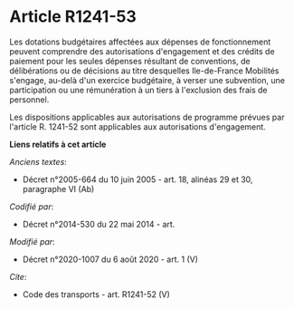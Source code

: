 # Article R1241-53

Les dotations budgétaires affectées aux dépenses de fonctionnement peuvent comprendre des autorisations d'engagement et des
crédits de paiement pour les seules dépenses résultant de conventions, de délibérations ou de décisions au titre desquelles
Ile-de-France Mobilités s'engage, au-delà d'un exercice budgétaire, à verser une subvention, une participation ou une
rémunération à un tiers à l'exclusion des frais de personnel. 

Les dispositions applicables aux autorisations de programme prévues par l'article R. 1241-52 sont applicables aux
autorisations d'engagement.

**Liens relatifs à cet article**

_Anciens textes_:

  - Décret n°2005-664 du 10 juin 2005 - art. 18, alinéas 29 et 30, paragraphe VI (Ab)

_Codifié par_:

  - Décret n°2014-530 du 22 mai 2014 - art.

_Modifié par_:

  - Décret n°2020-1007 du 6 août 2020 - art. 1 (V)

_Cite_:

  - Code des transports - art. R1241-52 (V)
